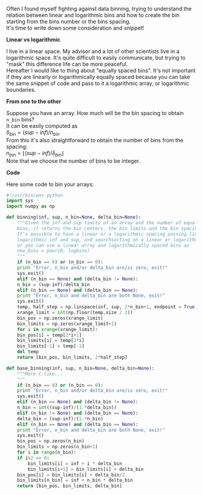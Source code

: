 <!-- 
.. link: 
.. description: 
.. tags: binning, PhD, Python, histogram, imported
.. date: 2012-05-25
.. title: Essential guide to binning
.. slug: essential-guide-to-binning
-->

Often I found myself fighting against data binning, trying to understand the relation between linear and logarithmic bins and how to create the bin starting from the bins number or the bins spacing.    
It's time to write down some consideration and snippet!    
    
<!-- TEASER_END -->    
    
<strong>Linear vs logarithmic</strong>    
    
I live in a linear space. My advisor and a lot of other scientists live in a logarithmic space. It's quite difficult to easily communicate, but trying to "mask" this difference life can be more peaceful.    
Hereafter I would like to thing about "equally spaced bins". It's not important if they are linearly or logarithmically equally spaced because you can take the same snippet of code and pass to it a logarithmic array, or logarithmic boundaries.    
    
<strong>From one to the other</strong>    
    
Suppose you have an array.  How much will be the bin spacing to obtain `n_bin` bins?     
It can be easily computed as    
$\delta_{bin} = (sup-inf)/n_{bin}$    
From this it's also straightforward to obtain the number of bins from the spacing:    
$n_{bin} = \lfloor(sup-inf)/\delta_{bin}\rfloor$    
Note that we choose the number of bins to be integer.    
    
<strong>Code</strong>    
    
Here some code to bin your arrays:    
    

````python
#!/usr/bin/env python
import sys
import numpy as np

def binning(inf, sup, n_bin=None, delta_bin=None):
	"""Given the inf and sup limits of an array and the number of equally spaced
	bins, it returns the bin centers, the bin limits and the bin spacing.
	It's possible to have a linear or a logarithmic spacing passing linear or
	logarithmic inf and sup, and searchsorting on a linear or logarithmic array, 
	or you can use a linear array and logarithmically spaced bins as
	new_bins = pow(10, logbins)
	"""
	if (n_bin == 0) or (n_bin == 0):
	print "Error, n_bin and/or delta_bin are/is zero, exit!"
	sys.exit()    
	elif (n_bin == None) and (delta_bin != None):
	n_bin = (sup-inf)/delta_bin
	elif (n_bin == None) and (delta_bin == None):
	print "Error, n_bin and delta_bin are both None, exit!"
	sys.exit()
	temp, half_step = np.linspace(inf, sup, 2*n_bin+1, endpoint = True, retstep = True)
	xrange_limit = int(np.floor(temp.size / 2))
	bin_pos = np.zeros(xrange_limit)
	bin_limits = np.zeros(xrange_limit+1)
	for i in xrange(xrange_limit):
	bin_pos[i] = temp[2*i+1]
	bin_limits[i] = temp[2*i]
	bin_limits[-1] = temp[-1]
	del temp
	return [bin_pos, bin_limits, 2*half_step]

def base_binning(inf, sup, n_bin=None, delta_bin=None):
	"""More C-like...
	"""
	if (n_bin == 0) or (n_bin == 0):
	print "Error, n_bin and/or delta_bin are/is zero, exit!"
	sys.exit()    
	elif (n_bin == None) and (delta_bin != None):
	n_bin = int((sup-inf)/(1.*delta_bin))
	elif (n_bin != None) and (delta_bin == None):
	delta_bin = (sup-inf)/(1.*n_bin)
	elif (n_bin == None) and (delta_bin == None):
	print "Error, n_bin and delta_bin are both None, exit!"
	sys.exit()
	bin_pos = np.zeros(n_bin)
	bin_limits = np.zeros(n_bin+1)
	for i in range(n_bin):
	if i%2 == 0:
		bin_limits[i] = inf + i * delta_bin
		bin_limits[i+1] = bin_limits[i] + delta_bin
	bin_pos[i] = bin_limits[i] + delta_bin/2.
	bin_limits[n_bin] = inf + n_bin * delta_bin
	return [bin_pos, bin_limits, delta_bin]
````

